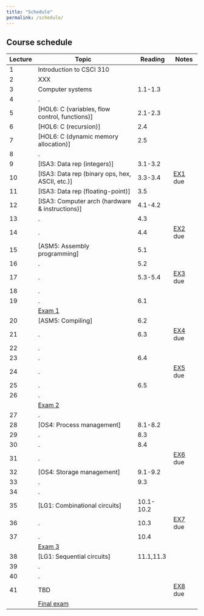 ```yaml
---
title: "Schedule"
permalink: /schedule/
---
```


## Course schedule

| Lecture | Topic                                           | Reading   | Notes     |
| ------- | ----------------------------------------------- | --------- | --------- |
|       1 | Introduction to CSCI 310                        |           |           |
|       2 | XXX                                             |           |           |
|       3 | Computer systems                                | 1.1-1.3   |           |
|       4 | .                                               |           |           |
|       5 | [HOL6: C (variables, flow control, functions)]  | 2.1-2.3   |           |
|       6 | [HOL6: C (recursion)]                           | 2.4       |           |
|       7 | [HOL6: C (dynamic memory allocation)]           | 2.5       |           |
|       8 | .                                               |           |           |
|       9 | [ISA3: Data rep (integers)]                     | 3.1-3.2   |           |
|      10 | [ISA3: Data rep (binary ops, hex, ASCII, etc.)] | 3.3-3.4   | [EX1] due |
|      11 | [ISA3: Data rep (floating-point)]               | 3.5       |           |
|      12 | [ISA3: Computer arch (hardware & instructions)] | 4.1-4.2   |           |
|      13 | .                                               | 4.3       |           |
|      14 | .                                               | 4.4       | [EX2] due |
|      15 | [ASM5: Assembly programming]                    | 5.1       |           |
|      16 | .                                               | 5.2       |           |
|      17 | .                                               | 5.3-5.4   | [EX3] due |
|      18 | .                                               |           |           |
|      19 | .                                               | 6.1       |           |
|         | [Exam 1]                                        |           |           |
|      20 | [ASM5: Compiling]                               | 6.2       |           |
|      21 | .                                               | 6.3       | [EX4] due |
|      22 | .                                               |           |           |
|      23 | .                                               | 6.4       |           |
|      24 | .                                               |           | [EX5] due |
|      25 | .                                               | 6.5       |           |
|      26 | .                                               |           |           |
|         | [Exam 2]                                        |           |           |
|      27 | .                                               |           |           |
|      28 | [OS4: Process management]                       | 8.1-8.2   |           |
|      29 | .                                               | 8.3       |           |
|      30 | .                                               | 8.4       |           |
|      31 | .                                               |           | [EX6] due |
|      32 | [OS4: Storage management]                       | 9.1-9.2   |           |
|      33 | .                                               | 9.3       |           |
|      34 | .                                               |           |           |
|      35 | [LG1: Combinational circuits]                   | 10.1-10.2 |           |
|      36 | .                                               | 10.3      | [EX7] due |
|      37 | .                                               | 10.4      |           |
|         | [Exam 3]                                        |           |           |
|      38 | [LG1: Sequential circuits]                      | 11.1,11.3 |           |
|      39 | .                                               |           |           |
|      40 | .                                               |           |           |
|      41 | TBD                                             |           | [EX8] due |
|         | [Final exam]                                    |           |           |

[Exam 1]:     ../study-guides/exam1/
[Exam 2]:     ../study-guides/exam2/
[Exam 3]:     ../study-guides/exam3/
[Final exam]: ../study-guides/final/
[EX1]: ../exercises/1/
[EX2]: ../exercises/2/
[EX3]: ../exercises/XXX
[EX4]: ../exercises/XXX
[EX5]: ../exercises/XXX
[EX6]: ../exercises/XXX
[EX7]: ../exercises/XXX
[EX8]: ../exercises/XXX
[HOL6]: ../slides/hol6/slides-final.pdf
[ASM5]: ../slides/asm5/slides-final.pdf
[OS4]:  ../slides/os4/slides-final.pdf
[ISA3]: ../slides/isa3/slides-final.pdf
[LG1]:  ../slides/lg1/slides-final.pdf

